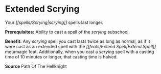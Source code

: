 ﻿---
cssclass: [feats]

---
# Extended Scrying

Your _[[spells/Scrying|scrying]]_ spells last longer.

**Prerequisites:** Ability to cast a spell of the _scrying_ subschool.

**Benefit:** Any _scrying_ spell you cast lasts twice as long as normal, as if it were cast as an extended spell with the _[[feats/Extend Spell|Extend Spell]]_ metamagic feat. Additionally, when you cast a _scrying_ spell with a casting time of 10 minutes or longer, that casting time is halved.

**Source** Path Of The Hellknight